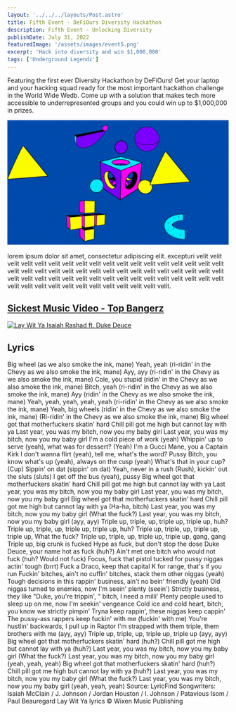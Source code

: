 ```yaml
---
layout: '../../../layouts/Post.astro'
title: Fifth Event - DeFiOurs Diversity Hackathon 
description: Fifth Event - Unlocking Diversity
publishDate: July 31, 2022
featuredImage: '/assets/images/event5.png'
excerpt: 'Hack into diversity and win $1,000,000'
tags: ['Underground Legendz']
---
```


Featuring the first ever Diversity Hackathon by DeFiOurs! Get your laptop and your hacking squad ready for the most important hackathon challenge in the World Wide Wedb. Come up with a solution that makes tech more accessible to underrepresented groups and you could win up to $1,000,000 in prizes. 

![3D Event](../../../../public/assets/images/3dshapez.gif)

lorem ipsum dolor sit amet, consectetur adipiscing elit. excepturi  velit velit velit velit velit velit velit velit velit velit velit velit velit velit velit velit velit velit velit velit velit velit velit velit velit velit velit velit velit velit velit velit velit velit velit velit velit velit velit velit velit           velit velit velit velit velit velit velit velit velit velit velit velit velit velit velit velit velit velit velit velit velit.

## [Sickest Music Video - Top Bangerz](https://www.youtube.com/watch?v=SEG92Z_NGJE)

[![Lay Wit Ya Isaiah Rashad ft. Duke Deuce](https://img.youtube.com/vi/dzrQCsJzr70/0.jpg)](https://www.youtube.com/watch?v=dzrQCsJzr70)

## Lyrics

Big wheel (as we also smoke the ink, mane)
Yeah, yeah (ri-ridin' in the Chevy as we also smoke the ink, mane)
Ayy, ayy (ri-ridin' in the Chevy as we also smoke the ink, mane)
Cole, you stupid (ridin' in the Chevy as we also smoke the ink, mane)
Bitch, yeah (ri-ridin' in the Chevy as we also smoke the ink, mane)
Ayy (ridin' in the Chevy as we also smoke the ink, mane)
Yeah, yeah, yeah, yeah, yeah (ri-ridin' in the Chevy as we also smoke the ink, mane)
Yeah, big wheels (ridin' in the Chevy as we also smoke the ink, mane)
(Ri-ridin' in the Chevy as we also smoke the ink, mane)
Big wheel got that motherfuckers skatin' hard
Chill pill got me high but cannot lay with ya
Last year, you was my bitch, now you my baby girl
Last year, you was my bitch, now you my baby girl
I'm a cold piece of work (yeah)
Whippin' up to serve (yeah), what was for dessert? (Yeah)
I'm a Gucci Mane, you a Captain Kirk
I don't wanna flirt (yeah), tell me, what's the word? Pussy
Bitch, you know what's up (yeah), always on the cusp (yeah)
What's that in your cup? (Cup) Sippin' on dat (sippin' on dat)
Yeah, never in a rush (Rush), kickin' out the sluts (sluts)
I get off the bus (yeah), pussy
Big wheel got that motherfuckers skatin' hard
Chill pill got me high but cannot lay with ya
Last year, you was my bitch, now you my baby girl
Last year, you was my bitch, now you my baby girl
Big wheel got that motherfuckers skatin' hard
Chill pill got me high but cannot lay with ya (Ha-ha, bitch)
Last year, you was my bitch, now you my baby girl (What the fuck?)
Last year, you was my bitch, now you my baby girl (ayy, ayy)
Triple up, triple, up, triple up, triple up, huh?
Triple up, triple, up, triple up, triple up, huh?
Triple up, triple, up, triple up, triple up, What the fuck?
Triple up, triple, up, triple up, triple up, gang, gang
Triple up, big crunk is fucked
Hype as fuck, but don't stop the dose
Duke Deuce, your name hot as fuck (huh?)
Ain't met one bitch who would not fuck (huh? Would not fuck)
Focus, fuck that pistol tucked for pussy niggas actin' tough (brrt)
Fuck a Draco, keep that capital K for range, that's if you run
Fuckin' bitches, ain't no cuffin' bitches, stack them other niggas (yeah)
Tough decisions in this rappin' business, ain't no bein' friendly (yeah)
Old niggas turned to enemies, now I'm seein' plenty (seein')
Strictly business, they like "Duke, you're trippin', " bitch, I need a milli'
Plenty people used to sleep up on me, now I'm seekin' vengeance
Cold ice and cold heart, bitch, you know we strictly pimpin'
Tryna keep rappin', these niggas keep cappin'
The pussy-ass rappers keep fuckin' with me (fuckin' with me)
You're hustlin' backwards, I pull up in Raptor
I'm strapped with them triple, them brothers with me (ayy, ayy)
Triple up, triple, up, triple up, triple up (ayy, ayy)
Big wheel got that motherfuckers skatin' hard (huh?)
Chill pill got me high but cannot lay with ya (huh?)
Last year, you was my bitch, now you my baby girl (What the fuck?)
Last year, you was my bitch, now you my baby girl (yeah, yeah, yeah)
Big wheel got that motherfuckers skatin' hard (huh?)
Chill pill got me high but cannot lay with ya (huh?)
Last year, you was my bitch, now you my baby girl (What the fuck?)
Last year, you was my bitch, now you my baby girl (yeah, yeah, yeah)
Source: LyricFind
Songwriters: Isaiah McClain / J. Johnson / Jordan Houston / l. Johnson / Patavious Isom / Paul Beauregard
Lay Wit Ya lyrics © Wixen Music Publishing